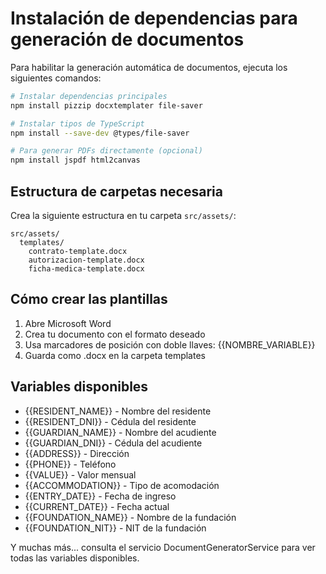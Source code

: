 # Instalación de dependencias para generación de documentos

Para habilitar la generación automática de documentos, ejecuta los siguientes comandos:

```bash
# Instalar dependencias principales
npm install pizzip docxtemplater file-saver

# Instalar tipos de TypeScript
npm install --save-dev @types/file-saver

# Para generar PDFs directamente (opcional)
npm install jspdf html2canvas
```

## Estructura de carpetas necesaria

Crea la siguiente estructura en tu carpeta `src/assets/`:

```
src/assets/
  templates/
    contrato-template.docx
    autorizacion-template.docx
    ficha-medica-template.docx
```

## Cómo crear las plantillas

1. Abre Microsoft Word
2. Crea tu documento con el formato deseado
3. Usa marcadores de posición con doble llaves: {{NOMBRE_VARIABLE}}
4. Guarda como .docx en la carpeta templates

## Variables disponibles

- {{RESIDENT_NAME}} - Nombre del residente
- {{RESIDENT_DNI}} - Cédula del residente
- {{GUARDIAN_NAME}} - Nombre del acudiente
- {{GUARDIAN_DNI}} - Cédula del acudiente
- {{ADDRESS}} - Dirección
- {{PHONE}} - Teléfono
- {{VALUE}} - Valor mensual
- {{ACCOMMODATION}} - Tipo de acomodación
- {{ENTRY_DATE}} - Fecha de ingreso
- {{CURRENT_DATE}} - Fecha actual
- {{FOUNDATION_NAME}} - Nombre de la fundación
- {{FOUNDATION_NIT}} - NIT de la fundación

Y muchas más... consulta el servicio DocumentGeneratorService para ver todas las variables disponibles.

